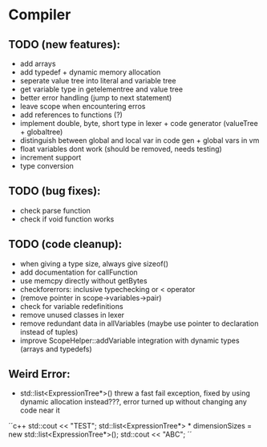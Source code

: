 # Compiler

## TODO (new features):
- add arrays
- add typedef + dynamic memory allocation
- seperate value tree into literal and variable tree
- get variable type in getelementree and value tree
- better error handling (jump to next statement)
- leave scope when encountering erros
- add references to functions (?)
- implement double, byte, short type in lexer + code generator (valueTree + globaltree)
- distinguish between global and local var in code gen + global vars in vm
- float variables dont work (should be removed, needs testing)
- increment support
- type conversion
## TODO (bug fixes):
- check parse function
- check if void function works
## TODO (code cleanup):
- when giving a type size, always give sizeof()
- add documentation for callFunction
- use memcpy directly without getBytes
- checkforerrors: inclusive typechecking or < operator
- (remove pointer in scope->variables->pair)
- check for variable redefinitions
- remove unused classes in lexer
- remove redundant data in allVariables (maybe use pointer to declaration instead of tuples)
- improve ScopeHelper::addVariable integration with dynamic types (arrays and typedefs)

## Weird Error:
- std::list<ExpressionTree*>() threw a fast fail exception, fixed by using dynamic allocation instead???, error turned up without changing any code near it

´´c++
std::cout << "TEST";
		std::list<ExpressionTree*> * dimensionSizes = new std::list<ExpressionTree*>();
		std::cout << "ABC";
´´